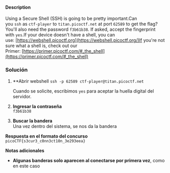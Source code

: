 #### Description

Using a Secure Shell (SSH) is going to be pretty important.Can you `ssh` as `ctf-player` to `titan.picoctf.net` at port `62589` to get the flag?You'll also need the password `f3b61b38`. If asked, accept the fingerprint with `yes`.If your device doesn't have a shell, you can use: [https://webshell.picoctf.org](https://webshell.picoctf.org/)If you're not sure what a shell is, check out our Primer: [https://primer.picoctf.com/#_the_shell](https://primer.picoctf.com/#_the_shell)

### **Solución**

1. **Abrir webshell
    `ssh -p 62589 ctf-player@titan.picoctf.net`
    
    Cuando se solicite, escribimos `yes` para aceptar la huella digital del servidor.
    
2. **Ingresar la contraseña**  
    `f3b61b38`
    
3. **Buscar la bandera**  
    Una vez dentro del sistema, se nos da la bandera 
    
 **Respuesta en el formato del concurso**
`picoCTF{s3cur3_c0nn3ct10n_3e293eea}`

**Notas adicionales**

- **Algunas banderas solo aparecen al conectarse por primera vez**, como en este caso